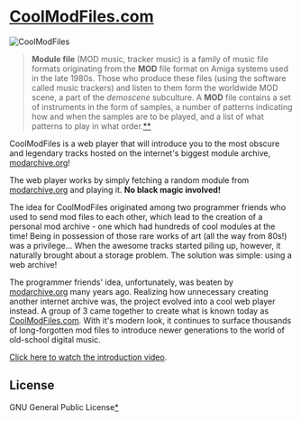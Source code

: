 # [CoolModFiles.com](https://CoolModFiles.com)

![CoolModFiles](https://user-images.githubusercontent.com/24392180/86676327-2962d800-c003-11ea-8e8f-6ebceebd78fb.png)

> **Module file** (MOD music, tracker music) is a family of music file formats originating from the **MOD** file format on Amiga systems used in the late 1980s. Those who produce these files (using the software called music trackers) and listen to them form the worldwide MOD scene, a part of the _demoscene_ subculture.
> A **MOD** file contains a set of instruments in the form of samples, a number of patterns indicating how and when the samples are to be played, and a list of what patterns to play in what order.[\*](https://en.wikipedia.org/wiki/Module_file)[\*](https://modarchive.org/index.php?article-modules)

CoolModFiles is a web player that will introduce you to the most obscure and legendary tracks hosted on the internet's biggest module archive, [modarchive.org](https://modarchive.org)!

The web player works by simply fetching a random module from [modarchive.org](https://modarchive.org) and playing it. **No black magic involved!**

The idea for CoolModFiles originated among two programmer friends who used to send mod files to each other, which lead to the creation of a personal
mod archive - one which had hundreds of cool modules at the time! Being in possession of those rare works of art (all the way from 80s!) was a privilege...
When the awesome tracks started piling up, however, it naturally brought about a storage problem. The solution was simple: using a web archive!

The programmer friends' idea, unfortunately, was beaten by [modarchive.org](https://modarchive.org) many years ago. Realizing how unnecessary creating another internet archive was, the project evolved into a cool web player instead. A group of 3 came together to create what is known today as [CoolModFiles.com](https://CoolModFiles.com). With it's modern look, it continues to surface thousands of long-forgotten mod files to introduce newer generations to the world of old-school digital music.

[Click here to watch the introduction video](https://www.youtube.com/watch?v=NZa5hne8Noo).

## License

GNU General Public License[\*](https://www.gnu.org/licenses/gpl.txt)

